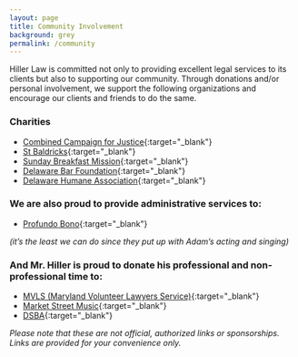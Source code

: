 ```yaml
---
layout: page
title: Community Involvement
background: grey
permalink: /community
---
```

Hiller Law is committed not only to providing excellent legal services to its clients but also to supporting our community. Through donations and/or personal involvement, we support the following organizations and encourage our clients and friends to do the same.

### Charities

* [Combined Campaign for Justice](http://www.delawareccj.org/){:target="_blank"}
* [St Baldricks](https://www.stbaldricks.org/){:target="_blank"}
* [Sunday Breakfast Mission](https://www.sundaybreakfastmission.org/){:target="_blank"}
* [Delaware Bar Foundation](http://www.delawarebarfoundation.org/){:target="_blank"}
* [Delaware Humane Association](https://delawarehumane.org/){:target="_blank"}

### We are also proud to provide administrative services to:

* [Profundo Bono](http://profundobono.com){:target="_blank"}

*(it’s the least we can do since they put up with Adam’s acting and singing)*

### And Mr. Hiller is proud to donate his professional and non-professional time to:

* [MVLS (Maryland Volunteer Lawyers Service)](https://mvlslaw.org){:target="_blank"}
* [Market Street Music](https://marketstreetmusicde.org){:target="_blank"}
* [DSBA](https://www.dsba.org/){:target="_blank"}


*Please note that these are not official, authorized links or sponsorships. Links are provided for your convenience only.*